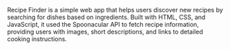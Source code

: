 Recipe Finder is a simple web app that helps users discover new recipes by searching for dishes based on ingredients. Built with HTML, CSS, and JavaScript, it used the Spoonacular API to fetch recipe information, providing users with images, short descriptions, and links to detailed cooking instructions.

